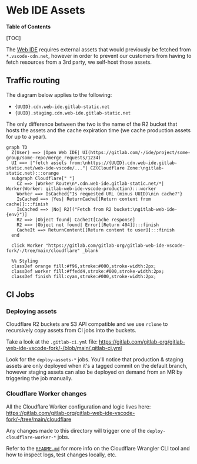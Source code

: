# Web IDE Assets

**Table of Contents**

[TOC]

The [Web IDE](https://docs.gitlab.com/ee/user/project/web_ide/) requires external assets that would previously be
fetched from `*.vscode-cdn.net`, however in order to prevent our customers from having to fetch resources from a 3rd party, we self-host those assets.

## Traffic routing

The diagram below applies to the following:

- `{UUID}.cdn.web-ide.gitlab-static.net`
- `{UUID}.staging.cdn.web-ide.gitlab-static.net`

The only difference between the two is the name of the R2 bucket that hosts the assets and the cache expiration time (we
cache production assets for up to a year).

```mermaid
graph TD
  Z(User) ==> |Open Web IDE| UI(https://gitlab.com/-/ide/project/some-group/some-repo/merge_requests/1234)
  UI ==> |"fetch assets from:\nhttps://{UUID}.cdn.web-ide.gitlab-static.net/web-ide-vscode/..."| CZ(Cloudflare Zone:\ngitlab-static.net):::orange
  subgraph Cloudflare[" "]
    CZ ==> |Worker Route\n*.cdn.web-ide.gitlab-static.net/*| Worker(Worker: gitlab-web-ide-vscode-production):::worker
    Worker ==> IsCached{"Is requested URL (minus UUID)\nin cache?"}
    IsCached ==> |Yes| ReturnCache[[Return content from cache]]:::finish
    IsCached ==> |No| R2[("Fetch from R2 bucket:\ngitlab-web-ide-{env}")]
    R2 ==> |Object found| CacheIt[Cache response]
    R2 ==> |Object not found| Error[[Return 404]]:::finish
    CacheIt ==> ReturnContent[[Return content to user]]:::finish
  end

  click Worker "https://gitlab.com/gitlab-org/gitlab-web-ide-vscode-fork/-/tree/main/cloudflare" _blank

  %% Styling
  classDef orange fill:#f96,stroke:#000,stroke-width:2px;
  classDef worker fill:#ffedd4,stroke:#000,stroke-width:2px;
  classDef finish fill:cyan,stroke:#000,stroke-width:2px;
```

## CI Jobs

### Deploying assets

Cloudflare R2 buckets are S3 API compatible and we use `rclone` to recursively copy assets from CI jobs into the
buckets.

Take a look at the `.gitlab-ci.yml` file:
<https://gitlab.com/gitlab-org/gitlab-web-ide-vscode-fork/-/blob/main/.gitlab-ci.yml>

Look for the `deploy-assets-*` jobs. You'll notice that production & staging assets are only deployed when it's a
tagged commit on the default branch, however staging assets can also be deployed on demand from an MR by triggering the
job manually.

### Cloudflare Worker changes

All the Cloudflare Worker configuration and logic lives here:
<https://gitlab.com/gitlab-org/gitlab-web-ide-vscode-fork/-/tree/main/cloudflare>

Any changes made to this directory will trigger one of the `deploy-cloudflare-worker-*` jobs.

Refer to the [`README.md`](https://gitlab.com/gitlab-org/gitlab-web-ide-vscode-fork/-/blob/main/cloudflare/README.md)
for more info on the Cloudflare Wrangler CLI tool and how to inspect logs, test changes locally, etc.
